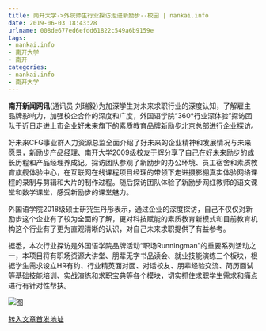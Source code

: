 ```yaml
---
title: 南开大学->外院师生行业探访走进新励步--校园 | nankai.info
date: 2019-06-03 18:43:28
urlname: 008de677ed6efdd61822c549a6b9159e
tags: 
- nankai.info
- 南开大学
- 南开
categories:
- nankai.info
- 南开大学
---
```



**南开新闻网讯**(通讯员 刘瑞毅)为加深学生对未来求职行业的深度认知，了解雇主品牌影响力，加强校企合作的深度和广度，外国语学院“360°行业深体验”探访团队于近日走进上市企业好未来旗下的素质教育品牌新励步北京总部进行企业探访。

好未来CFG事业群人力资源总监全面介绍了好未来的企业精神和发展情况与未来愿景，新励步产品经理、南开大学2009级校友于辉分享了自己在好未来励步的成长历程和产品经理养成记。探访团队参观了新励步的办公环境、员工宿舍和素质教育旗舰体验中心，在互联网在线课程项目经理的带领下走进摄影棚真实体验网络课程的录制与剪辑和大片的制作过程。随后探访团队体验了新励步网红教师的语文课堂和数学课堂，感受新励步的课堂魅力。

外国语学院2018级硕士研究生丹彤表示，通过企业的深度探访，自己不仅仅对新励步这个企业有了较为全面的了解，更对科技赋能的素质教育新模式和目前教育机构这个行业有了更为直观清晰的认识，对自己未来求职提供了有益参考。

据悉，本次行业探访是外国语学院品牌活动“职场Runningman”的重要系列活动之一，本项目将有职场资源大讲堂、朋辈无字书品读会、就业技能演练三个板块，根据学生需求设立HR有约、行业精英面对面、对话校友、朋辈经验交流、简历面试等基础技能培训、实战演练和求职宝典等各个模块，切实抓住求职学生需求和痛点进行有针对性帮扶。



![图](http://news.nankai.edu.cn/pic/0/00/35/80/358004_785329.jpg)

[转入文章首发地址](http://news.nankai.edu.cn/qqxy/system/2019/06/03/000455354.shtml)